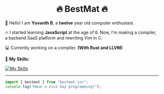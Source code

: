 <h1 align="center">🔥 BestMat 🔥</h1>

👋 Hello! I am **Yuvanth B**, a **twelve** year old computer enthusiast.

🔥 I started learning **JavaScript** at the age of 6. Now, I'm making a compiler, a backend SaaS platform and rewriting Vim in C.

💻 Currently working on a compiler. **(With Rust and LLVM)**

📕 **My Skills:**

[![My Skills](https://skillicons.dev/icons?i=javascript,rust,c,go,zig,linux,arch,vim,nodejs,deno,react,ts,ocaml,docker,python,java,bun,tauri,electron,neovim&perline=7)](https://skillicons.dev)

---
```javascript
import { bestmat } from "bestmat-inc";
console.log("Have a nice day programming!");
```

